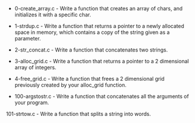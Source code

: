 - 0-create_array.c - Write a function that creates an array of chars, and initializes it with a specific char.

- 1-strdup.c - Write a function that returns a pointer to a newly allocated space in memory, which contains a copy of the string given as a parameter.

- 2-str_concat.c - Write a function that concatenates two strings.

- 3-alloc_grid.c - Write a function that returns a pointer to a 2 dimensional array of integers.

- 4-free_grid.c - Write a function that frees a 2 dimensional grid previously created by your alloc_grid function.

- 100-argstostr.c - Write a function that concatenates all the arguments of your program.

101-strtow.c - Write a function that splits a string into words.
